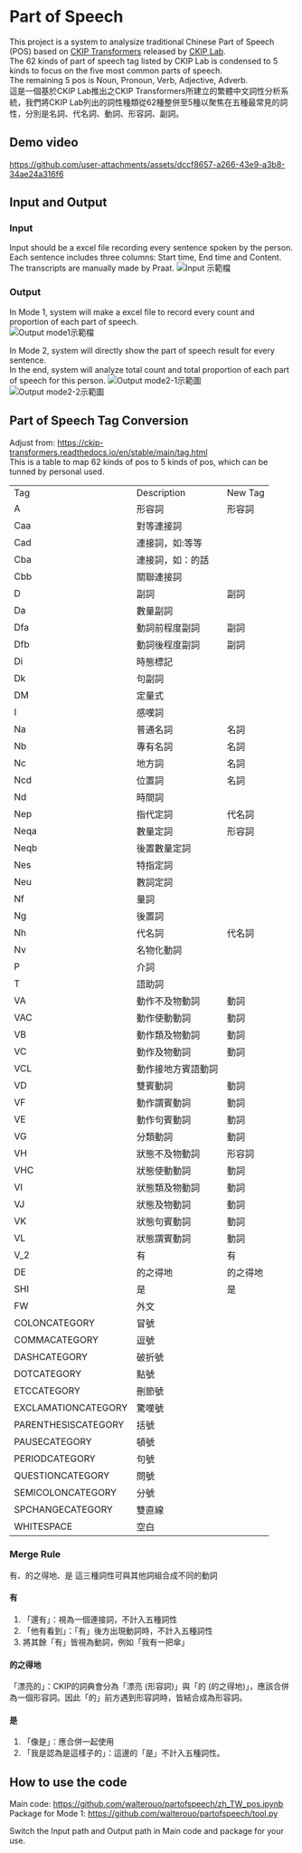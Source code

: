 # Part of Speech
This project is a system to analysize traditional Chinese Part of Speech (POS) based on [CKIP Transformers](https://github.com/ckiplab/ckip-transformers) released by [CKIP Lab](https://github.com/ckiplab).  
The 62 kinds of part of speech tag listed by CKIP Lab is condensed to 5 kinds to focus on the five most common parts of speech.  
The remaining 5 pos is Noun, Pronoun, Verb, Adjective, Adverb.  
這是一個基於CKIP Lab推出之CKIP Transformers所建立的繁體中文詞性分析系統，我們將CKIP Lab列出的詞性種類從62種整併至5種以聚焦在五種最常見的詞性，分別是名詞、代名詞、動詞、形容詞、副詞。

## Demo video
https://github.com/user-attachments/assets/dccf8657-a266-43e9-a3b8-34ae24a316f6

## Input and Output
### Input
Input should be a excel file recording every sentence spoken by the person. Each sentence includes three columns: Start time, End time and Content. The transcripts are manually made by Praat.
![Input 示範檔](https://github.com/user-attachments/assets/b9c9df26-d3c0-47a6-bb54-7948fe42b6ea)


### Output
In Mode 1, system will make a excel file to record every count and proportion of each part of speech.  
![Output mode1示範檔](https://github.com/user-attachments/assets/e454f1b1-6a28-405b-8253-e9947e58f630)

In Mode 2, system will directly show the part of speech result for every sentence.  
In the end, system will analyze total count and total proportion of each part of speech for this person.
![Output mode2-1示範圖](https://github.com/user-attachments/assets/f3bc133a-4d2b-4499-8fd6-046a2881d03a)
![Output mode2-2示範圖](https://github.com/user-attachments/assets/c22e4fab-0ba5-4c51-8dad-e530230ff1f5)

## Part of Speech Tag Conversion
Adjust from: https://ckip-transformers.readthedocs.io/en/stable/main/tag.html  
This is a table to map 62 kinds of pos to 5 kinds of pos, which can be tunned by personal used.  
<table>
  <tr>
    <td>Tag</td>
    <td>Description</td>
    <td>New Tag</td>
  </tr>
  <tr>
    <td>A</td>
    <td>形容詞</td>
    <td>形容詞</td>
  </tr>
  <tr>
    <td>Caa</td>
    <td>對等連接詞</td>
    <td></td>
  </tr>
  <tr>
    <td>Cad</td>
    <td>連接詞，如:等等</td>
    <td></td>
  </tr>
  <tr>
    <td>Cba</td>
    <td>連接詞，如：的話</td>
    <td></td>
  </tr> 
  <tr>
    <td>Cbb</td>
    <td>關聯連接詞</td>
    <td></td>
  </tr> 
  <tr>
    <td>D</td>
    <td>副詞</td>
    <td>副詞</td>
  </tr> 
  <tr>
    <td>Da</td>
    <td>數量副詞</td>
    <td></td>
  </tr>
  <tr>
    <td>Dfa</td>
    <td>動詞前程度副詞</td>
    <td>副詞</td>
  </tr>
  <tr>
    <td>Dfb</td>
    <td>動詞後程度副詞</td>
    <td>副詞</td>
  </tr>
  <tr>
    <td>Di</td>
    <td>時態標記</td>
    <td></td>
  </tr>
  <tr>
    <td>Dk</td>
    <td>句副詞</td>
    <td></td>
  </tr>
  <tr>
    <td>DM</td>
    <td>定量式</td>
    <td></td>
  </tr>
  <tr>
    <td>I</td>
    <td>感嘆詞</td>
    <td></td>
  </tr>  
  <tr>
    <td>Na</td>
    <td>普通名詞</td>
    <td>名詞</td>
  </tr> 
  <tr>
    <td>Nb</td>
    <td>專有名詞</td>
    <td>名詞</td>
  </tr> 
  <tr>
    <td>Nc</td>
    <td>地方詞</td>
    <td>名詞</td>
  </tr> 
  <tr>
    <td>Ncd</td>
    <td>位置詞</td>
    <td>名詞</td>
  </tr> 
  <tr>
    <td>Nd</td>
    <td>時間詞</td>
    <td></td>
  </tr> 
  <tr>
    <td>Nep</td>
    <td>指代定詞</td>
    <td>代名詞</td>
  </tr> 
  <tr>
    <td>Neqa</td>
    <td>數量定詞</td>
    <td>形容詞</td>
  </tr> 
  <tr>
    <td>Neqb</td>
    <td>後置數量定詞</td>
    <td></td>
  </tr> 
  <tr>
    <td>Nes</td>
    <td>特指定詞</td>
    <td></td>
  </tr> 
  <tr>
    <td>Neu</td>
    <td>數詞定詞</td>
    <td></td>
  </tr> 
  <tr>
    <td>Nf</td>
    <td>量詞</td>
    <td></td>
  </tr> 
  <tr>
    <td>Ng</td>
    <td>後置詞</td>
    <td></td>
  </tr> 
  <tr>
    <td>Nh</td>
    <td>代名詞</td>
    <td>代名詞</td>
  </tr> 
  <tr>
    <td>Nv</td>
    <td>名物化動詞</td>
    <td></td>
  </tr> 
  <tr>
    <td>P</td>
    <td>介詞</td>
    <td></td>
  </tr> 
  <tr>
    <td>T</td>
    <td>語助詞</td>
    <td></td>
  </tr> 
  <tr>
    <td>VA</td>
    <td>動作不及物動詞</td>
    <td>動詞</td>
  </tr> 
  <tr>
    <td>VAC</td>
    <td>動作使動動詞</td>
    <td>動詞</td>
  </tr> 
  <tr>
    <td>VB</td>
    <td>動作類及物動詞</td>
    <td>動詞</td>
  </tr> 
  <tr>
    <td>VC</td>
    <td>動作及物動詞</td>
    <td>動詞</td>
  </tr> 
  <tr>
    <td>VCL</td>
    <td>動作接地方賓語動詞</td>
    <td></td>
  </tr> 
  <tr>
    <td>VD</td>
    <td>雙賓動詞</td>
    <td>動詞</td>
  </tr> 
  <tr>
    <td>VF</td>
    <td>動作謂賓動詞</td>
    <td>動詞</td>
  </tr> 
  <tr>
    <td>VE</td>
    <td>動作句賓動詞</td>
    <td>動詞</td>
  </tr> 
  <tr>
    <td>VG</td>
    <td>分類動詞</td>
    <td>動詞</td>
  </tr> 
  <tr>
    <td>VH</td>
    <td>狀態不及物動詞</td>
    <td>形容詞</td>
  </tr> 
  <tr>
    <td>VHC</td>
    <td>狀態使動動詞</td>
    <td>動詞</td>
  </tr> 
  <tr>
    <td>VI</td>
    <td>狀態類及物動詞</td>
    <td>動詞</td>
  </tr> 
  <tr>
    <td>VJ</td>
    <td>狀態及物動詞</td>
    <td>動詞</td>
  </tr> 
  <tr>
    <td>VK</td>
    <td>狀態句賓動詞</td>
    <td>動詞</td>
  </tr> 
  <tr>
    <td>VL</td>
    <td>狀態謂賓動詞</td>
    <td>動詞</td>
  </tr> 
  <tr>
    <td>V_2</td>
    <td>有</td>
    <td>有</td>
  </tr> 
  <tr>
    <td>DE</td>
    <td>的之得地</td>
    <td>的之得地</td>
  </tr> 
  <tr>
    <td>SHI</td>
    <td>是</td>
    <td>是</td>
  </tr> 
  <tr>
    <td>FW</td>
    <td>外文</td>
    <td></td>
  </tr> 
  <tr>
    <td>COLONCATEGORY</td>
    <td>冒號</td>
    <td></td>
  </tr> 
  <tr>
    <td>COMMACATEGORY</td>
    <td>逗號</td>
    <td></td>
  </tr> 
  <tr>
    <td>DASHCATEGORY</td>
    <td>破折號</td>
    <td></td>
  </tr> 
  <tr>
    <td>DOTCATEGORY</td>
    <td>點號</td>
    <td></td>
  </tr> 
  <tr>
    <td>ETCCATEGORY</td>
    <td>刪節號</td>
    <td></td>
  </tr> 
  <tr>
    <td>EXCLAMATIONCATEGORY</td>
    <td>驚嘆號</td>
    <td></td>
  </tr> 
  <tr>
    <td>PARENTHESISCATEGORY</td>
    <td>括號</td>
    <td></td>
  </tr> 
  <tr>
    <td>PAUSECATEGORY</td>
    <td>頓號</td>
    <td></td>
  </tr> 
  <tr>
    <td>PERIODCATEGORY</td>
    <td>句號</td>
    <td></td>
  </tr> 
  <tr>
    <td>QUESTIONCATEGORY</td>
    <td>問號</td>
    <td></td>
  </tr> 
  <tr>
    <td>SEMICOLONCATEGORY</td>
    <td>分號</td>
    <td></td>
  </tr> 
  <tr>
    <td>SPCHANGECATEGORY</td>
    <td>雙直線</td>
    <td></td>
  </tr> 
  <tr>
    <td>WHITESPACE</td>
    <td>空白</td>
    <td></td>
  </tr> 
</table>

### Merge Rule
有、的之得地、是 這三種詞性可與其他詞組合成不同的動詞  
#### 有
1. 「還有」：視為一個連接詞，不計入五種詞性
2. 「他有看到」：「有」後方出現動詞時，不計入五種詞性
3. 將其餘「有」皆視為動詞，例如「我有一把傘」

#### 的之得地
「漂亮的」：CKIP的詞典會分為「漂亮 (形容詞)」與「的 (的之得地)」，應該合併為一個形容詞。因此「的」前方遇到形容詞時，皆結合成為形容詞。

#### 是
1. 「像是」：應合併一起使用
2. 「我是認為是這樣子的」：這邊的「是」不計入五種詞性。

## How to use the code 
Main code: https://github.com/walterouo/partofspeech/zh_TW_pos.ipynb  
Package for Mode 1: https://github.com/walterouo/partofspeech/tool.py

Switch the Input path and Output path in Main code and package for your use. 
